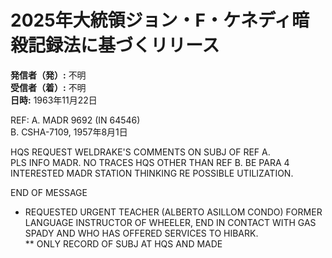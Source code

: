 # 2025年大統領ジョン・F・ケネディ暗殺記録法に基づくリリース

**発信者（発）:** 不明  
**受信者（着）:** 不明  
**日時:** 1963年11月22日  

REF: A. MADR 9692 (IN 64546)  
B. CSHA-7109, 1957年8月1日  

HQS REQUEST WELDRAKE'S COMMENTS ON SUBJ OF REF A.  
PLS INFO MADR. NO TRACES HQS OTHER THAN REF B. BE PARA 4  
INTERESTED MADR STATION THINKING RE POSSIBLE UTILIZATION.  

END OF MESSAGE  

* REQUESTED URGENT TEACHER (ALBERTO ASILLOM CONDO) FORMER LANGUAGE INSTRUCTOR OF WHEELER, END IN CONTACT WITH GAS SPADY AND WHO HAS OFFERED SERVICES TO HIBARK.  
** ONLY RECORD OF SUBJ AT HQS AND MADE  